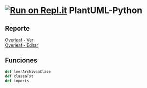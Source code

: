 [![Run on Repl.it](https://repl.it/badge/github/Uriegas/PlantUML-Python)](https://repl.it/@Uriegas/PlantUML-Python)
PlantUML-Python
==================
## Reporte
[Overleaf - Ver](https://www.overleaf.com/read/kdcsqqsrcdgj)  
[Overleaf - Editar](https://www.overleaf.com/3957742546kfrbqyczkmzt)  

## Funciones
```python
def leerArchivoaClase
def claseaTxt
def imports
```
